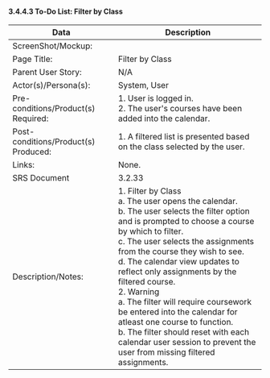 #### 3.4.4.3 To-Do List: Filter by Class

| Data | Description |
| --- |--- |
| ScreenShot/Mockup: | |
| Page Title: | Filter by Class|
| Parent User Story:|N/A |
| Actor(s)/Persona(s): | System, User|
| Pre-conditions/Product(s) Required: | 1. User is logged in. <br> 2. The user's courses have been added into the calendar.|
| Post-conditions/Product(s) Produced: | 1. A filtered list is presented based on the class selected by the user.|
| Links: | None.|
| SRS Document | 3.2.33 |
| Description/Notes:|1. Filter by Class <br> a. The user opens the calendar. <br> b. The user selects the filter option and is prompted to choose a course by which to filter. <br> c. The user selects the assignments from the course they wish to see. <br> d. The calendar view updates to reflect only assignments by the filtered course. <br> 2. Warning <br> a. The filter will require coursework be entered into the calendar for atleast one course to function. <br> b. The filter should reset with each calendar user session to prevent the user from missing filtered assignments. |

